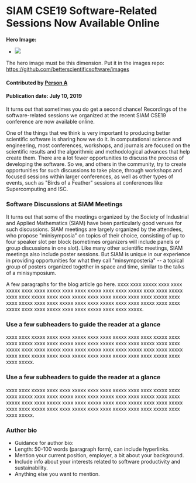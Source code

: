 # SIAM CSE19 Software-Related Sessions Now Available Online

**Hero Image:**

 - <img src='https://github.com/betterscientificsoftware/images/raw/master/Blog_081318_SoftVer.png' />
 
The hero image must be this dimension.  Put it in the images repo:  https://github.com/betterscientificsoftware/images

#### Contributed by [Person A](https://github.com/PersonA "Person A GitHub Profile")

#### Publication date: July 10, 2019

It turns out that sometimes you do get a second chance! Recordings of the software-related sessions we organized at the recent SIAM CSE19 conference are now available online.

One of the things that we think is very important to producing better scientific software is sharing how we do it.  In computational science and engineering, most conferences, workshops, and journals are focused on the scientific results and  the algorithmic and methodological advances that help create them.  There are a lot fewer opportunities to discuss the process of developing the software.  So we, and others in the community, try to create opportunities for such discussions to take place, through workshops and focused sessions within larger conferences, as well as other types of events, such as "Birds of a Feather" sessions at conferences like Supercomputing and ISC.

### Software Discussions at SIAM Meetings

It turns out that some of the meetings organized by the Society of Industrial and Applied Mathematics (SIAM) have been particularly good venues for such discussions.  SIAM meetings are largely organized by the attendees, who propose "minisymposia" on topics of their choice, consisting of up to four speaker slot per block (sometimes organizers will include panels or group discussions in one slot).  Like many other scientific meetings, SIAM meetings also include poster sessions.  But SIAM is unique in our experience in providing opportunities for what they call "minsymposteria" -- a topical group of posters organized together in space and time, similar to the talks of a minisymposium.

A few paragraphs for the blog article go here.  xxxx xxxx xxxxx xxxx xxxx xxxxx xxxx xxxx xxxxx xxxx xxxx xxxxx xxxx xxxx xxxxx xxxx xxxx xxxxx xxxx xxxx xxxxx xxxx xxxx xxxxx xxxx xxxx xxxxx xxxx xxxx xxxxx xxxx xxxx xxxxx xxxx xxxx xxxxx xxxx xxxx xxxxx xxxx xxxx xxxxx xxxx xxxx xxxxx xxxx xxxx xxxxx xxxx xxxx xxxxx xxxx xxxx xxxxx.

### Use a few subheaders to guide the reader at a glance

xxxx xxxx xxxxx xxxx xxxx xxxxx xxxx xxxx xxxxx xxxx xxxx xxxxx xxxx xxxx xxxxx xxxx xxxx xxxxx xxxx xxxx xxxxx xxxx xxxx xxxxx xxxx xxxx xxxxx xxxx xxxx xxxxx xxxx xxxx xxxxx xxxx xxxx xxxxx xxxx xxxx xxxxx xxxx xxxx xxxxx xxxx xxxx xxxxx xxxx xxxx xxxxx xxxx xxxx xxxxx xxxx xxxx xxxxx.

### Use a few subheaders to guide the reader at a glance

xxxx xxxx xxxxx xxxx xxxx xxxxx xxxx xxxx xxxxx xxxx xxxx xxxxx xxxx xxxx xxxxx xxxx xxxx xxxxx xxxx xxxx xxxxx xxxx xxxx xxxxx xxxx xxxx xxxxx xxxx xxxx xxxxx xxxx xxxx xxxxx xxxx xxxx xxxxx xxxx xxxx xxxxx xxxx xxxx xxxxx xxxx xxxx xxxxx xxxx xxxx xxxxx xxxx xxxx xxxxx xxxx xxxx xxxxx.

### Author bio

- Guidance for author bio:
- Length: 50-100 words (paragraph form), can include hyperlinks.  
- Mention your current position, employer, a bit about your background. 
- Include info about your interests related to software productivity and sustainability.
- Anything else you want to mention.


<!---
Publish: No
Categories: skills
Topics: learning
Tags: bssw-blog-article
Level: 2
Prerequisites: default
Aggregate: none
--->
